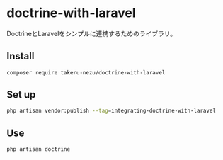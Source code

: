 # doctrine-with-laravel

DoctrineとLaravelをシンプルに連携するためのライブラリ。

## Install

```bash
composer require takeru-nezu/doctrine-with-laravel
```

## Set up

```bash
php artisan vendor:publish --tag=integrating-doctrine-with-laravel
```

## Use

```bash
php artisan doctrine
```
